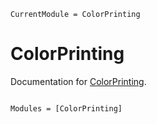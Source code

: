 ```@meta
CurrentModule = ColorPrinting
```

# ColorPrinting

Documentation for [ColorPrinting](https://github.com/Arkoniak/ColorPrinting.jl).

```@index
```

```@autodocs
Modules = [ColorPrinting]
```

